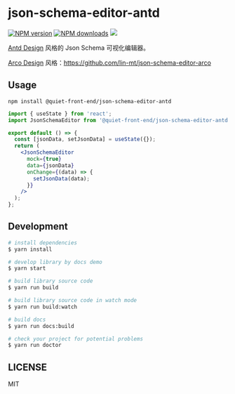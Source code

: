 # json-schema-editor-antd

[![NPM version](https://img.shields.io/npm/v/@quiet-front-end/json-schema-editor-antd.svg?style=flat)](https://npmjs.org/package/@quiet-front-end/json-schema-editor-antd)
[![NPM downloads](http://img.shields.io/npm/dm/@quiet-front-end/json-schema-editor-antd.svg?style=flat)](https://npmjs.org/package/@quiet-front-end/json-schema-editor-antd)
![](https://img.shields.io/badge/license-MIT-000000.svg)

[Antd Design](https://ant.design/) 风格的 Json Schema 可视化编辑器。

[Arco Design](https://arco.design/) 风格：https://github.com/lin-mt/json-schema-editor-arco

## Usage

```shell
npm install @quiet-front-end/json-schema-editor-antd
```

```jsx
import { useState } from 'react';
import JsonSchemaEditor from '@quiet-front-end/json-schema-editor-antd';

export default () => {
  const [jsonData, setJsonData] = useState({});
  return (
    <JsonSchemaEditor
      mock={true}
      data={jsonData}
      onChange={(data) => {
        setJsonData(data);
      }}
    />
  );
};
```

## Development

```bash
# install dependencies
$ yarn install

# develop library by docs demo
$ yarn start

# build library source code
$ yarn run build

# build library source code in watch mode
$ yarn run build:watch

# build docs
$ yarn run docs:build

# check your project for potential problems
$ yarn run doctor
```

## LICENSE

MIT
